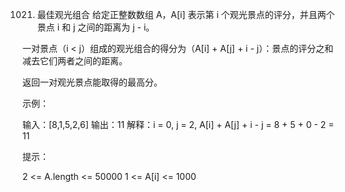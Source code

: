 1021. 最佳观光组合
给定正整数数组 A，A[i] 表示第 i 个观光景点的评分，并且两个景点 i 和 j 之间的距离为 j - i。

一对景点（i < j）组成的观光组合的得分为（A[i] + A[j] + i - j）：景点的评分之和减去它们两者之间的距离。

返回一对观光景点能取得的最高分。

 

示例：

输入：[8,1,5,2,6]
输出：11
解释：i = 0, j = 2, A[i] + A[j] + i - j = 8 + 5 + 0 - 2 = 11
 

提示：

2 <= A.length <= 50000
1 <= A[i] <= 1000
